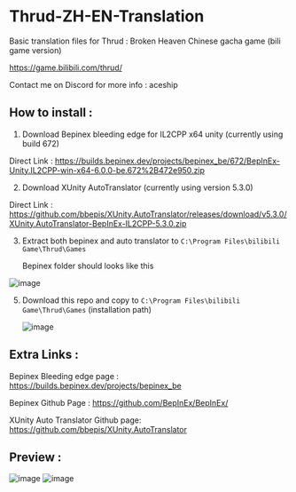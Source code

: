 # Thrud-ZH-EN-Translation
Basic translation files for Thrud : Broken Heaven Chinese gacha game (bili game version)

https://game.bilibili.com/thrud/

Contact me on Discord for more info : aceship

## How to install : 
1. Download Bepinex bleeding edge for IL2CPP x64 unity (currently using build 672)
 
 Direct Link : https://builds.bepinex.dev/projects/bepinex_be/672/BepInEx-Unity.IL2CPP-win-x64-6.0.0-be.672%2B472e950.zip

2. Download XUnity AutoTranslator (currently using version 5.3.0)

Direct Link : https://github.com/bbepis/XUnity.AutoTranslator/releases/download/v5.3.0/XUnity.AutoTranslator-BepInEx-IL2CPP-5.3.0.zip

3. Extract both bepinex and auto translator to `C:\Program Files\bilibili Game\Thrud\Games`

   Bepinex folder should looks like this
   
![image](https://github.com/Aceship/Thrud-ZH-EN-Translation/assets/5337323/86296010-a61b-48f2-82e2-da4d9cf7bcc4)

5. Download this repo and copy to `C:\Program Files\bilibili Game\Thrud\Games` (installation path)

   ![image](https://github.com/Aceship/Thrud-ZH-EN-Translation/assets/5337323/a9cadd53-03f3-465f-a85f-4490b5abe6ed)


## Extra Links :
Bepinex Bleeding edge page : https://builds.bepinex.dev/projects/bepinex_be


Bepinex Github Page : https://github.com/BepInEx/BepInEx/


XUnity Auto Translator Github page: https://github.com/bbepis/XUnity.AutoTranslator

## Preview : 
![image](https://github.com/Aceship/Thrud-ZH-EN-Translation/assets/5337323/4b9e3e17-3f96-481a-9b9c-3a7986f7a57a)
![image](https://github.com/Aceship/Thrud-ZH-EN-Translation/assets/5337323/92f989cd-8d7a-4bf5-8d16-a9968392f65e)
